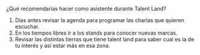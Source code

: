 ¿Qué recomendarías hacer como asistente durante Talent Land?

1. Días antes revisar la agenda para programar las charlas que quieren escuchar.
2. En los tiempos libres ir a los stands para conocer nuevas marcas.
3. Revisar las distintas tierras que tiene talent land para saber cual es la de tu interés y así estar más en esa zona.
